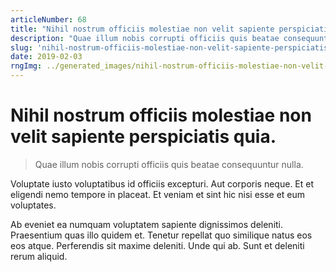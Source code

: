 ```yaml
---
articleNumber: 68
title: "Nihil nostrum officiis molestiae non velit sapiente perspiciatis quia."
description: "Quae illum nobis corrupti officiis quis beatae consequuntur nulla."
slug: 'nihil-nostrum-officiis-molestiae-non-velit-sapiente-perspiciatis-quia.'
date: 2019-02-03
rngImg: ../generated_images/nihil-nostrum-officiis-molestiae-non-velit-sapiente-perspiciatis-quia..jpg
---
```


# Nihil nostrum officiis molestiae non velit sapiente perspiciatis quia.

> Quae illum nobis corrupti officiis quis beatae consequuntur nulla.

Voluptate iusto voluptatibus id officiis excepturi. Aut corporis neque. Et et eligendi nemo tempore in placeat. Et veniam et sint hic nisi esse et eum voluptates.
 Ab eveniet ea numquam voluptatem sapiente dignissimos deleniti. Praesentium quas illo quidem et. Tenetur repellat quo similique natus eos eos atque. Perferendis sit maxime deleniti. Unde qui ab. Sunt et deleniti rerum aliquid.
